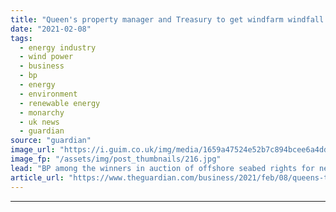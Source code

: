 ```yaml
---
title: "Queen's property manager and Treasury to get windfarm windfall of nearly £9bn"
date: "2021-02-08"
tags: 
  - energy industry
  - wind power
  - business
  - bp
  - energy
  - environment
  - renewable energy
  - monarchy
  - uk news
  - guardian
source: "guardian"
image_url: "https://i.guim.co.uk/img/media/1659a47524e52b7c894bcee6a4dd9097d6918fda/0_0_5136_3082/master/5136.jpg?width=460&quality=85&auto=format&fit=max&s=f0809741b506bb334e9d496167fd08eb"
image_fp: "/assets/img/post_thumbnails/216.jpg"
lead: "BP among the winners in auction of offshore seabed rights for next decadeThe Queen and the Treasury could receive an offshore windfarm windfall of up to £9bn over the next decade, after an auction of seabed plots attracted runaway bids from energy co..."
article_url: "https://www.theguardian.com/business/2021/feb/08/queens-treasury-windfarm-bp-offshore-seabed-rights"
---
```


---
